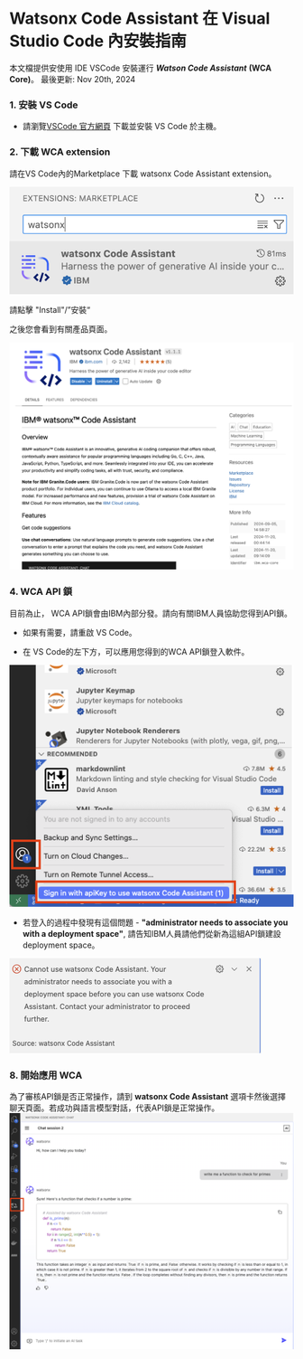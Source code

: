 # Watsonx Code Assistant 在 Visual Studio Code 內安裝指南

本文檔提供安使用 IDE VSCode 安裝運行 ***Watson Code Assistant*** **(WCA Core)**。
最後更新: Nov 20th, 2024

### 1. 安裝 VS Code

- 請瀏覽[VSCode 官方網頁](https://code.visualstudio.com/download) 下載並安裝 VS Code 於主機。

### 2. 下載 WCA extension

請在VS Code內的Marketplace 下載 watsonx Code Assistant extension。

![alt text](../images/wca-marketplace-image.png)

請點擊 "Install"/”安裝“

之後您會看到有關產品頁面。

![alt text](../images/wca-product-image.png)

### 4. WCA API 鎖

目前為止， WCA API鎖會由IBM內部分發。請向有關IBM人員協助您得到API鎖。

- 如果有需要，請重啟 VS Code。

- 在 VS Code的左下方，可以應用您得到的WCA API鎖登入軟件。

![screenshot](../images/VSC_WCA4J_Sign_in.png)

- 若登入的過程中發現有這個問題 - **"administrator needs to associate you with a deployment space"**, 請告知IBM人員請他們從新為這組API鎖建設 deployment space。

![screenshot](../images/VSC_WCA4J_Sign_in_error_1.png)


### 8. 開始應用 WCA

為了審核API鎖是否正常操作，請到 **watsonx Code Assistant** 選項卡然後選擇聊天頁面。若成功與語言模型對話，代表API鎖是正常操作。
![screenshot](../images/VSC_chat_with_model.png)
